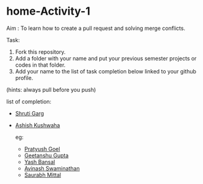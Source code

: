 # home-Activity-1
Aim : To learn how to create a pull request and solving merge conflicts.

Task:
  1. Fork this repository.
  2. Add a folder with your name and put your previous semester projects or codes in that folder.
  3. Add your name to the list of task completion below linked to your github profile.

  (hints: always pull before you push)

list of completion:

- [Shruti Garg](https://github.com/gargshruti30)
- [Ashish Kushwaha](https://github.com/ashkush21)

   eg:

   - [Pratyush Goel](https://www.github.com/pratyush1687)
   - [Geetanshu Gupta](https://www.github.com/geetanshu2502)
   - [Yash Bansal](https://www.github.com/bansalyash) 
   - [Avinash Swaminathan]( https://github.com/avinsit123)
   - [Saurabh Mittal]( https://github.com/mittalsaurab)  
